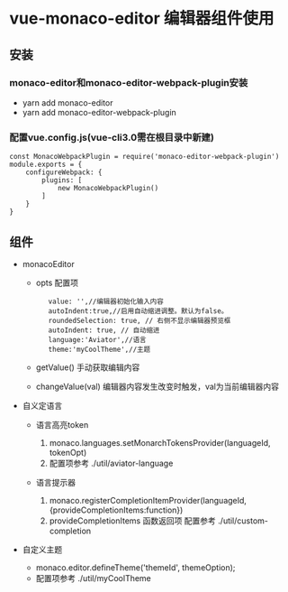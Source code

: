 # vue-monaco-editor 编辑器组件使用

## 安装

### monaco-editor和monaco-editor-webpack-plugin安装

*  yarn add monaco-editor
*  yarn add monaco-editor-webpack-plugin

### 配置vue.config.js(vue-cli3.0需在根目录中新建)

	const MonacoWebpackPlugin = require('monaco-editor-webpack-plugin')
	module.exports = {
	    configureWebpack: {
	        plugins: [
	            new MonacoWebpackPlugin()
	        ]
	    }
	}

## 组件

* monacoEditor
   * opts 配置项
      
		    value: '',//编辑器初始化输入内容
		    autoIndent:true,//启用自动缩进调整。默认为false。
		    roundedSelection: true, // 右侧不显示编辑器预览框
		    autoIndent: true, // 自动缩进
            language:'Aviator',//语言
            theme:'myCoolTheme',//主题
  *  getValue() 手动获取编辑内容
  *  changeValue(val) 编辑器内容发生改变时触发，val为当前编辑器内容 
  
* 自义定语言 

   * 语言高亮token
     1. monaco.languages.setMonarchTokensProvider(languageId, tokenOpt)
     2. 配置项参考 ./util/aviator-language
     
   * 语言提示器
   	 1. monaco.registerCompletionItemProvider(languageId, {provideCompletionItems:function}) 
   	 2. provideCompletionItems 函数返回项 配置参考 ./util/custom-completion	
      
* 自定义主题 
	
	* monaco.editor.defineTheme('themeId', themeOption);
	* 配置项参考 ./util/myCoolTheme